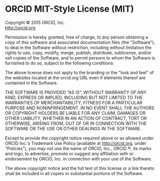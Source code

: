 # ORCID MIT-Style License (MIT)<br>
Copyright &copy; 2015 ORCID, Inc.<br>
http://orcid.org

Permission is hereby granted, free of charge, to any person obtaining a copy of this software and associated documentation files (the "Software"), to deal in the Software without restriction, including without limitation the rights to use, copy, modify, merge, publish, distribute, sublicense, and/or sell copies of the Software, and to permit persons to whom the Software is furnished to do so, subject to the following conditions:

The above license does not apply to the branding or the "look and feel" of the websites located at the orcid.org URL even if elements thereof are contained in the Software.  

THE SOFTWARE IS PROVIDED "AS IS", WITHOUT WARRANTY OF ANY KIND, EXPRESS OR IMPLIED, INCLUDING BUT NOT LIMITED TO THE WARRANTIES OF MERCHANTABILITY, FITNESS FOR A PARTICULAR PURPOSE AND NONINFRINGEMENT. IN NO EVENT SHALL THE AUTHORS OR COPYRIGHT HOLDERS BE LIABLE FOR ANY CLAIM, DAMAGES OR OTHER LIABILITY, WHETHER IN AN ACTION OF CONTRACT, TORT OR OTHERWISE, ARISING FROM, OUT OF OR IN CONNECTION WITH THE SOFTWARE OR THE USE OR OTHER DEALINGS IN THE SOFTWARE.

Except to provide the copyright notice required above or as allowed under ORCID Inc.'s Trademark Use Policy (available at http://orcid.org, under "Policies"), you may not use the name of ORCID, Inc., ORCID &reg;, its marks and logo, to advertise, promote or suggest any affiliation with or endorsement by ORCID, Inc. in connection with your use of the Software.

The above copyright notice and the full text of this license or a link thereto shall be included in all copies or substantial portions of the Software.
